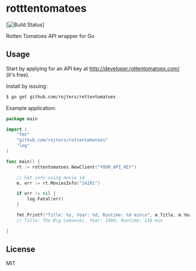 # rotttentomatoes

[![Build Status](https://goci.herokuapp.com/project/image/github.com/rojters/rottentomatoes)]

Rotten Tomatoes API wrapper for Go

## Usage

Start by applying for an API key at http://developer.rottentomatoes.com/ (it's free).

Install by issuing: 

```bash
$ go get github.com/rojters/rottentomatoes
```

Example application:

```go
package main

import (
	"fmt"
	"github.com/rojters/rottentomatoes"
	"log"
)

func main() {
	rt := rottentomatoes.NewClient("YOUR_API_KEY")

	// Get info using movie id
	m, err := rt.MoviesInfo("14281")

	if err != nil {
		log.Fatal(err)
	}

	fmt.Printf("Title: %s, Year: %d, Runtime: %d min\n", m.Title, m.Year, m.Runtime)
	// Title: The Big Lebowski, Year: 1998, Runtime: 118 min

}
```

## License

MIT
